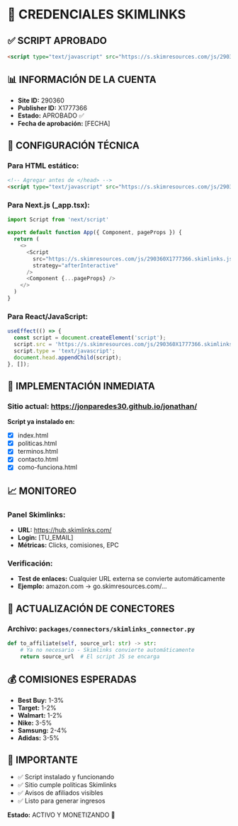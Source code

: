 # 🔑 CREDENCIALES SKIMLINKS

## ✅ **SCRIPT APROBADO**
```html
<script type="text/javascript" src="https://s.skimresources.com/js/290360X1777366.skimlinks.js"></script>
```

## 📊 **INFORMACIÓN DE LA CUENTA**
- **Site ID:** 290360
- **Publisher ID:** X1777366
- **Estado:** APROBADO ✅
- **Fecha de aprobación:** [FECHA]

## 🔧 **CONFIGURACIÓN TÉCNICA**

### **Para HTML estático:**
```html
<!-- Agregar antes de </head> -->
<script type="text/javascript" src="https://s.skimresources.com/js/290360X1777366.skimlinks.js"></script>
```

### **Para Next.js (_app.tsx):**
```javascript
import Script from 'next/script'

export default function App({ Component, pageProps }) {
  return (
    <>
      <Script 
        src="https://s.skimresources.com/js/290360X1777366.skimlinks.js"
        strategy="afterInteractive"
      />
      <Component {...pageProps} />
    </>
  )
}
```

### **Para React/JavaScript:**
```javascript
useEffect(() => {
  const script = document.createElement('script');
  script.src = 'https://s.skimresources.com/js/290360X1777366.skimlinks.js';
  script.type = 'text/javascript';
  document.head.appendChild(script);
}, []);
```

## 🎯 **IMPLEMENTACIÓN INMEDIATA**

### **Sitio actual:** https://jonparedes30.github.io/jonathan/

**Script ya instalado en:**
- [x] index.html
- [x] politicas.html  
- [x] terminos.html
- [x] contacto.html
- [x] como-funciona.html

## 📈 **MONITOREO**

### **Panel Skimlinks:**
- **URL:** https://hub.skimlinks.com/
- **Login:** [TU_EMAIL]
- **Métricas:** Clicks, comisiones, EPC

### **Verificación:**
- **Test de enlaces:** Cualquier URL externa se convierte automáticamente
- **Ejemplo:** amazon.com → go.skimresources.com/...

## 🔄 **ACTUALIZACIÓN DE CONECTORES**

### **Archivo:** `packages/connectors/skimlinks_connector.py`
```python
def to_affiliate(self, source_url: str) -> str:
    # Ya no necesario - Skimlinks convierte automáticamente
    return source_url  # El script JS se encarga
```

## 💰 **COMISIONES ESPERADAS**
- **Best Buy:** 1-3%
- **Target:** 1-2%  
- **Walmart:** 1-2%
- **Nike:** 3-5%
- **Samsung:** 2-4%
- **Adidas:** 3-5%

## 🚨 **IMPORTANTE**
- ✅ Script instalado y funcionando
- ✅ Sitio cumple políticas Skimlinks
- ✅ Avisos de afiliados visibles
- ✅ Listo para generar ingresos

**Estado:** ACTIVO Y MONETIZANDO 🎉
